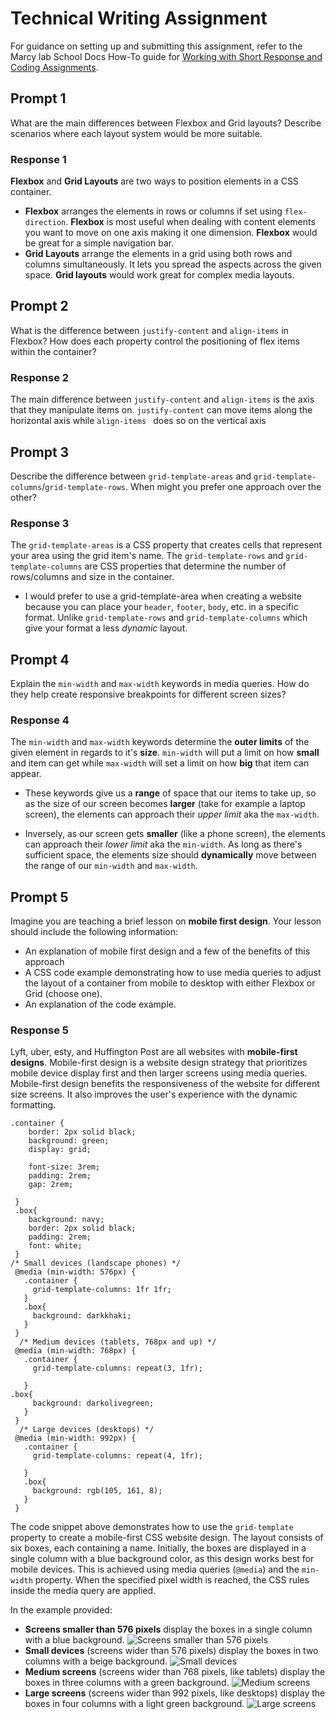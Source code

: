 # Technical Writing Assignment

For guidance on setting up and submitting this assignment, refer to the Marcy lab School Docs How-To guide for [Working with Short Response and Coding Assignments](https://marcylabschool.gitbook.io/marcy-lab-school-docs/fullstack-curriculum/how-tos/working-with-assignments#how-to-work-on-assignments).

## Prompt 1

What are the main differences between Flexbox and Grid layouts? Describe scenarios where each layout system would be more suitable.

### Response 1

**Flexbox** and **Grid Layouts** are two ways to position elements in a CSS container.

- **Flexbox** arranges the elements in rows or columns if set using `flex-direction`. **Flexbox** is most useful when dealing with content elements you want to move on one axis making it one dimension. **Flexbox** would be great for a simple navigation bar.
- **Grid Layouts** arrange the elements in a grid using both rows and columns simultaneously. It lets you spread the aspects across the given space. **Grid layouts** would work great for complex media layouts.

## Prompt 2

What is the difference between `justify-content` and `align-items` in Flexbox? How does each property control the positioning of flex items within the container?

### Response 2

The main difference between `justify-content` and `align-items` is the axis that they manipulate items on. `justify-content` can move items along the horizontal axis while `align-items ` does so on the vertical axis

## Prompt 3

Describe the difference between `grid-template-areas` and `grid-template-columns`/`grid-template-rows`. When might you prefer one approach over the other?

### Response 3

The `grid-template-areas` is a CSS property that creates cells that represent your area using the grid item's name. The `grid-template-rows` and `grid-template-columns` are CSS properties that determine the number of rows/columns and size in the container.

- I would prefer to use a grid-template-area when creating a website because you can place your `header`, `footer`, `body`, etc. in a specific format. Unlike `grid-template-rows` and `grid-template-columns` which give your format a less _dynamic_ layout.

## Prompt 4

Explain the `min-width` and `max-width` keywords in media queries. How do they help create responsive breakpoints for different screen sizes?

### Response 4

The `min-width` and `max-width` keywords determine the **outer limits** of the given element in regards to it's **size**. `min-width` will put a limit on how **small** and item can get while `max-width` will set a limit on how **big** that item can appear.

- These keywords give us a **range** of space that our items to take up, so as the size of our screen becomes **larger** (take for example a laptop screen), the elements can approach their _upper limit_ aka the `max-width`.

- Inversely, as our screen gets **smaller** (like a phone screen), the elements can approach their _lower limit_ aka the `min-width`. As long as there's sufficient space, the elements size should **dynamically** move between the range of our `min-width` and `max-width`.

## Prompt 5

Imagine you are teaching a brief lesson on **mobile first design**. Your lesson should include the following information:

- An explanation of mobile first design and a few of the benefits of this approach
- A CSS code example demonstrating how to use media queries to adjust the layout of a container from mobile to desktop with either Flexbox or Grid (choose one).
- An explanation of the code example.

### Response 5

Lyft, uber, esty, and Huffington Post are all websites with **mobile-first designs**. Mobile-first design is a website design strategy that prioritizes mobile device display first and then larger screens using media queries. Mobile-first design benefits the responsiveness of the website for different size screens. It also improves the user's experience with the dynamic formatting.

```ccs
.container {
    border: 2px solid black;
    background: green;
    display: grid;

    font-size: 3rem;
    padding: 2rem;
    gap: 2rem;

 }
 .box{
    background: navy;
    border: 2px solid black;
    padding: 2rem;
    font: white;
 }
/* Small devices (landscape phones) */
 @media (min-width: 576px) {
   .container {
     grid-template-columns: 1fr 1fr;
   }
   .box{
     background: darkkhaki;
   }
 }
  /* Medium devices (tablets, 768px and up) */
 @media (min-width: 768px) {
   .container {
     grid-template-columns: repeat(3, 1fr);

   }
.box{
     background: darkolivegreen;
   }
 }
  /* Large devices (desktops) */
 @media (min-width: 992px) {
   .container {
     grid-template-columns: repeat(4, 1fr);

   }
   .box{
     background: rgb(105, 161, 8);
   }
 }

```

The code snippet above demonstrates how to use the `grid-template` property to create a mobile-first CSS website design. The layout consists of six boxes, each containing a name. Initially, the boxes are displayed in a single column with a blue background color, as this design works best for mobile devices. This is achieved using media queries (`@media`) and the `min-width` property. When the specified pixel width is reached, the CSS rules inside the media query are applied.

In the example provided:

- **Screens smaller than 576 pixels** display the boxes in a single column with a blue background.
  ![Screens smaller than 576 pixels](pics/blue.png)
- **Small devices** (screens wider than 576 pixels) display the boxes in two columns with a beige background.
  ![Small devices](pics/biege.png)
- **Medium screens** (screens wider than 768 pixels, like tablets) display the boxes in three columns with a green background.
  ![Medium screens](pics/gree.png)
- **Large screens** (screens wider than 992 pixels, like desktops) display the boxes in four columns with a light green background.
  ![Large screens](<pics/light green.png>)
